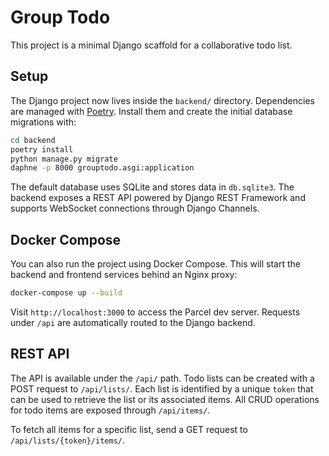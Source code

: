 # Group Todo

This project is a minimal Django scaffold for a collaborative todo list.

## Setup

The Django project now lives inside the `backend/` directory. Dependencies
are managed with [Poetry](https://python-poetry.org/). Install them and
create the initial database migrations with:

```bash
cd backend
poetry install
python manage.py migrate
daphne -p 8000 grouptodo.asgi:application
```

The default database uses SQLite and stores data in `db.sqlite3`.
The backend exposes a REST API powered by Django REST Framework and
supports WebSocket connections through Django Channels.

## Docker Compose

You can also run the project using Docker Compose. This will start the backend
and frontend services behind an Nginx proxy:

```bash
docker-compose up --build
```

Visit `http://localhost:3000` to access the Parcel dev server. Requests under
`/api` are automatically routed to the Django backend.

## REST API

The API is available under the `/api/` path. Todo lists can be created with a
POST request to `/api/lists/`. Each list is identified by a unique `token` that
can be used to retrieve the list or its associated items. All CRUD operations
for todo items are exposed through `/api/items/`.

To fetch all items for a specific list, send a GET request to
`/api/lists/{token}/items/`.
